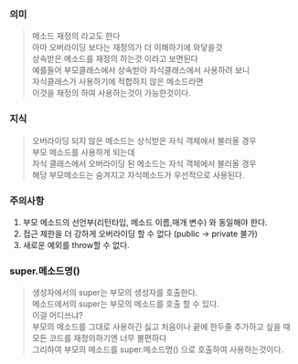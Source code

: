 ### 의미
> 메소드 재정의 라고도 한다  
> 아마 오버라이딩 보다는 재정의가 더 이해하기에 와닿을것  
> 상속받은 메소드를 재정의 하는것 이라고 보면된다  
> 예를들어 부모클래스에서 상속받아 자식클래스에서 사용하려 보니  
> 자식클래스가 사용하기에 적합하지 않은 메소드라면  
> 이것을 재정의 하여 사용하는것이 가능한것이다.

### 지식
> 오버라이딩 되지 않은 메소드는 상식받은 자식 객체에서 불러올 경우  
> 부모 메소드를 사용하게 되는데  
> 자식 클래스에서 오버라이딩 된 메소드는 자식 객체에서 불러올 경우  
> 해당 부모메소드는 숨겨지고 자식메소드가 우선적으로 사용된다.

### 주의사항
1. 부모 메소드의 선언부(리턴타입, 메소드 이름,매개 변수) 와 동일해야 한다.
2. 접근 제한을 더 강하게 오버라이딩 할 수 없다 (public -> private 불가)
3. 새로운 예외를 throw할 수 없다.

### super.메소드명()
> 생성자에서의 super는 부모의 생성자를 호출한다.   
> 메소드에서의 super는 부모의 메소드를 호출 할 수 있다.  
> 이걸 어디쓰냐?  
> 부모의 메소드를 그대로 사용하긴 싫고 처음이나 끝에 한두줄 추가하고 싶을 때  
> 모든 코드를 재정의하기엔 너무 불편하다  
> 그리하여 부모의 메소드를 super.메소드명() 으로 호출하여 사용하는것이다.